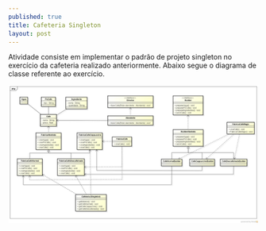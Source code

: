 ```yaml
---
published: true
title: Cafeteria Singleton
layout: post
---
```

Atividade consiste em implementar o padrão de projeto singleton no exercício da cafeteria realizado anteriormente. Abaixo segue o diagrama de classe referente ao exercício.


<img src="https://raw.githubusercontent.com/leticiassenna/cafeteriaBWSingleton/master/Class%20Diagram%20cafeteriaBW%20singleton.jpg">